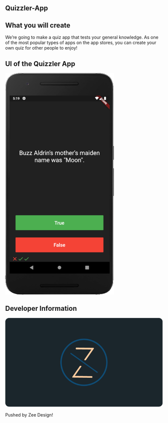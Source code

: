 ## Quizzler-App


## What you will create

We’re going to make a quiz app that tests your general knowledge. As one of the most popular types of apps on the app stores, you can create your own quiz for other people to enjoy!

## UI of the Quizzler App

![UI of Quizzler](https://github.com/Safdar-Nazir/Images/blob/master/Quizler%20App%20UI.PNG)


## Developer Information


![Zee Design Banner](https://github.com/Safdar-Nazir/Images/blob/master/Zee.png)


Pushed by Zee Design!
